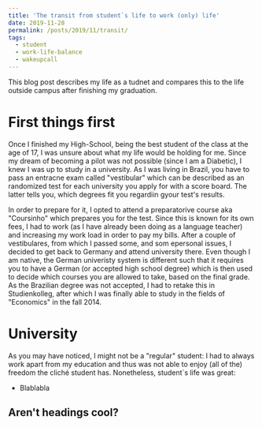 ```yaml
---
title: 'The transit from student`s life to work (only) life'
date: 2019-11-28
permalink: /posts/2019/11/transit/
tags:
  - student
  - work-life-balance
  - wakeupcall
---
```


This blog post describes my life as a tudnet and compares this to the life outside campus after finishing my graduation.

First things first
======
Once I finished my High-School, being the best student of the class at the age of 17, I was unsure about what my life would be holding for me. Since my dream of becoming a pilot was not possible (since I am a Diabetic), I knew I was up to study in a university. As I was living in Brazil, you have to pass an entracne exam called "vestibular" which can be described as an randomized test for each university you apply for with a score board. The latter tells you, which degrees fit you regardiin gyour test's results. 

In order to prepare for it, I opted to attend a preparatorive course aka "Coursinho" which prepares you for the test. Since this is known for its own fees, I had to work (as I have already been doing as a language teacher) and increasing my work load in order to pay my bills. After a couple of vestibulares, from which I passed some, and som epersonal issues, I decided to get back to Germany and attend university there. Even though I am native, the German univeristy system is different such that it requires you to have a German (or accepted high school degree) which is then used to decide which courses you are allowed to take, based on the final grade. As the Brazilian degree was not accepted, I had to retake this in Studienkolleg, after which I was finally able to study in the fields of "Economics" in the fall 2014.

University
======
As you may have noticed, I might not be a "regular" student: I had to always work apart from my education and thus was not able to enjoy (all of the) freedom the cliché student has. Nonetheless, student`s life was great:

* Blablabla

Aren't headings cool?
------
